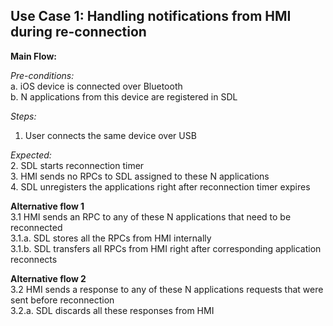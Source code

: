 
## Use Case 1: Handling notifications from HMI during re-connection

**Main Flow:**

_Pre-conditions:_  
a. iOS device is connected over Bluetooth  
b. N applications from this device are registered in SDL  
 
_Steps:_  
 1. User connects the same device over USB
 
 
_Expected:_   
 2. SDL starts reconnection timer  
 3. HMI sends no RPCs to SDL assigned to these N applications  
 4. SDL unregisters the applications right after reconnection timer expires

**Alternative flow 1**  
3.1 HMI sends an RPC to  any of these N applications that need to be reconnected  
3.1.a. SDL stores all the RPCs from HMI internally  
3.1.b. SDL transfers all RPCs from HMI right after corresponding application reconnects 
 
**Alternative flow 2**  
3.2 HMI sends a response to any of these N applications requests that were sent before reconnection  
3.2.a. SDL discards all these responses from HMI

